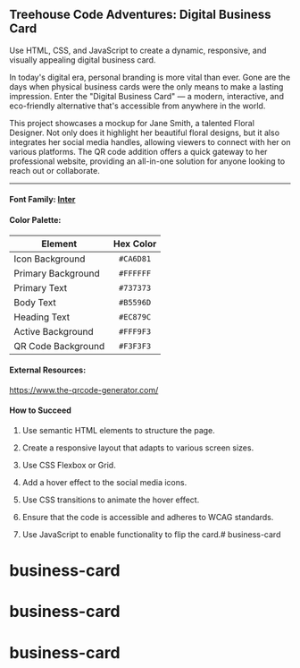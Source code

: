 ## Treehouse Code Adventures: Digital Business Card

Use HTML, CSS, and JavaScript to create a dynamic, responsive, and visually appealing digital business card.

In today's digital era, personal branding is more vital than ever. Gone are the days when physical business cards were the only means to make a lasting impression. Enter the "Digital Business Card" — a modern, interactive, and eco-friendly alternative that's accessible from anywhere in the world.

This project showcases a mockup for Jane Smith, a talented Floral Designer. Not only does it highlight her beautiful floral designs, but it also integrates her social media handles, allowing viewers to connect with her on various platforms. The QR code addition offers a quick gateway to her professional website, providing an all-in-one solution for anyone looking to reach out or collaborate.

---


#### Font Family: [Inter](https://fonts.google.com/specimen/Inter)

#### Color Palette:

| Element              | Hex Color |
|----------------------| :-------: |
| Icon Background      | `#CA6D81` |
| Primary Background   | `#FFFFFF` |
| Primary Text         | `#737373` |
| Body Text            | `#B5596D` |
| Heading Text         | `#EC879C` |
| Active Background    | `#FFF9F3` |
| QR Code Background   | `#F3F3F3` |


#### External Resources:

https://www.the-qrcode-generator.com/


#### How to Succeed

1. Use semantic HTML elements to structure the page.

2. Create a responsive layout that adapts to various screen sizes.

3. Use CSS Flexbox or Grid.

4. Add a hover effect to the social media icons.

5. Use CSS transitions to animate the hover effect.

6. Ensure that the code is accessible and adheres to WCAG standards.

7. Use JavaScript to enable functionality to flip the card.# business-card
# business-card
# business-card
# business-card
